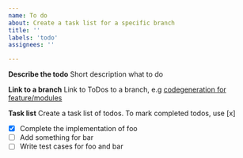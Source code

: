 ```yaml
---
name: To do
about: Create a task list for a specific branch
title: ''
labels: 'todo'
assignees: ''

---
```

**Describe the todo**
Short description what to do  

**Link to a branch**
Link to ToDos to a branch, e.g [codegeneration for feature/modules](/boschresearch/blech/tree/feature/modules)

**Task list**
Create a task list of todos.
To mark completed todos, use [x]

- [x] Complete the implementation of foo
- [ ] Add something for bar
- [ ] Write test cases for foo and bar
